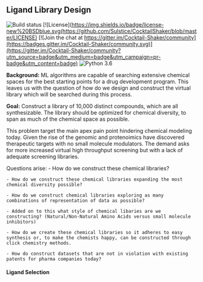 
## Ligand Library Design


![Build status](https://travis-ci.org/Sulstice/Cocktail-Shaker.svg?branch=master)
[![License](https://img.shields.io/badge/license-new%20BSDblue.svg(https://github.com/Sulstice/CocktailShaker/blob/master/LICENSE)
[![Join the chat at https://gitter.im/Cocktail-Shaker/community](https://badges.gitter.im/Cocktail-Shaker/community.svg)](https://gitter.im/Cocktail-Shaker/community?utm_source=badge&utm_medium=badge&utm_campaign=pr-badge&utm_content=badge)
![Python 3.6](https://img.shields.io/badge/python-3.6-blue.svg)


**Background:** ML algorithms are capable of searching extensive chemical spaces
for the best starting points for a drug development program. This leaves us with the question of
how do we design and construct the virtual library which will be searched during this process.

**Goal:** Construct a library of 10,000 distinct compounds, which are all synthesizable. The library
should be optimized for chemical diversity, to span as much of the chemical space as possible.

This problem target the main apex pain point hindering chemical modeling today. Given the rise of the genomic and protenoimics have discovered therapeutic targets with no small molecule modulators. The demand asks for more increased virtual high throughput screening but with a lack of adequate screening libraries. 

Questions arise:
    - How do we construct these chemical libraries?
    
    - How do we construct these chemical libraries expanding the most chemical diversity possible?
    
    - How do we construct chemical libraries exploring as many combinations of representation of data as possible? 
    
    - Added on to this what style of chemical libaries are we constructing? (Natural/Non-Natural Amino Acids versus small molecule inhibitors) 
    
    - How do we create these chemical libraries so it adheres to easy synthesis or, to make the chemists happy, can be constructed through click chemistry methods.
    
    - How do construct datasets that are not in violation with existing patents for pharma companies today? 

#### Ligand Selection



